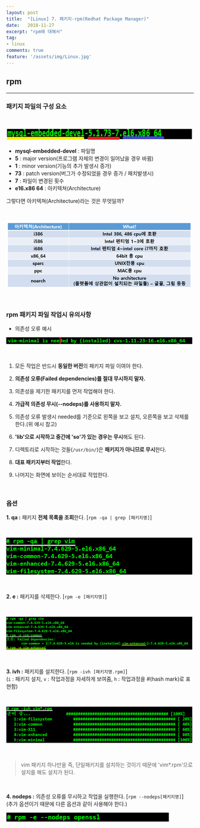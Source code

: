 ```yaml
---
layout: post
title:  "[Linux] 7. 패키지-rpm(Redhat Package Manager)"
date:   2018-11-27
excerpt: "rpm에 대해서"
tag:
- linux
comments: true
feature: '/assets/img/Linux.jpg'
---
```


## rpm

---

### 패키지 파일의 구성 요소

<br/>

![linux](/assets/img/rpm1.png)

* **mysql-embedded-devel** : 파일명
* **5** : major version(프로그램 자체의 변경이 일어났을 경우 바뀜)
* **1** : minor version(기능의 추가 발생시 증가)
* **73** : patch version(버그가 수정되었을 경우 증가 / 패치발생시)
* **7** : 파일이 변경된 횟수
* **e16.x86 64** : 아키텍쳐(Architecture)

그렇다면 아키텍쳐(Architecture)라는 것은 무엇일까?

<br/>

![linux](/assets/img/rpm2.png)

<br/>

### rpm 패키지 파일 작업시 유의사항

* 의존성 오류 예시

![linux](/assets/img/rpm3.png)

<br/>

1. 모든 작업은 반드시 **동일한 버전**의 패키지 파일 이여야 한다.

2. **의존성 오류(Failed dependencies)를 절대 무시하지 말자.**

3. 의존성을 제기한 패키지를 먼저 작업해야 한다.

4. **가급적 의존성 무시(--nodeps)를 사용하지 말자.**

5. 의존성 오류 발생시 needed를 기준으로 왼쪽을 보고 설치, 오른쪽을 보고 삭제를 한다.(위 예시 참고)

6. **'lib'으로 시작하고 중간에 'so'가 있는 경우는 무시**해도 된다.

7. 디렉토리로 시작하는 것들(`/usr/bin/`)은 **패키지가 아니므로 무시**한다.

8. **대표 패키지부터 작업**한다.

9. 나머지는 화면에 보이는 순서대로 작업한다.

<br/>

### 옵션

**1. qa :** 패키지 **전체 목록을 조회**한다. [`rpm -qa | grep [패키지명]`]

<br/>

![linux](/assets/img/rpm4.png)

<br/>

**2. e :** 패키지를 삭제한다. [`rpm -e [패키지명]`]

<br/>

![linux](/assets/img/rpm5.png)

<br/>

**3. ivh :** 패키지를 설치한다. [`rpm -ivh [패키지명.rpm]`]<br/>
(`i` : 패키지 설치, `v` : 작업과정을 자세하게 보여줌, `h` : 작업과정을 #(hash mark)로 표현함)

<br/>

![linux](/assets/img/rpm6.png)

<br/>

> vim 패키지 하나만을 즉, 단일패키지를 설치하는 것이기 때문에 'vim*.rpm'으로 설치를 해도 설치가 된다.

<br/>

**4. nodeps :** 의존성 오류를 무시하고 작업을 실행한다. [`rpm --nodeps[패키지명]`]<br/>(추가 옵션이기 때문에 다른 옵션과 같이 사용해야 한다.)

![linux](/assets/img/rpm7.png)
